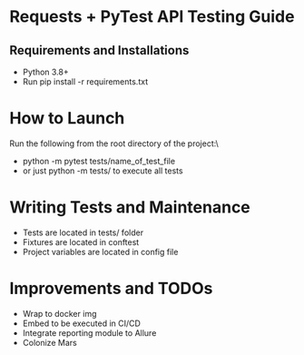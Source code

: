 # Requests + PyTest API Testing Guide
## Requirements and Installations
- Python 3.8+
- Run pip install -r requirements.txt

# How to Launch
Run the following from the root directory of the project:\
- python -m pytest tests/name_of_test_file 
- or just python -m tests/ to execute all tests

# Writing Tests and Maintenance
- Tests are located in tests/ folder
- Fixtures are located in conftest
- Project variables are located in config file

# Improvements and TODOs
 - Wrap to docker img
 - Embed to be executed in CI/CD
 - Integrate reporting module to Allure
 - Colonize Mars